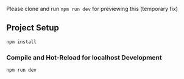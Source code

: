 Please clone and run `npm run dev` for previewing this (temporary fix)

## Project Setup

```sh
npm install
```

### Compile and Hot-Reload for localhost Development 

```sh
npm run dev
```